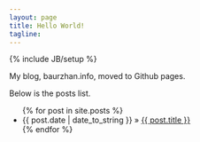 ```yaml
---
layout: page
title: Hello World!
tagline: 
---
```

{% include JB/setup %}

My blog, baurzhan.info, moved to Github pages.

Below is the posts list.

<ul class="posts">
  {% for post in site.posts %}
    <li><span>{{ post.date | date_to_string }}</span> &raquo; <a href="{{ BASE_PATH }}{{ post.url }}">{{ post.title }}</a></li>
  {% endfor %}
</ul>


